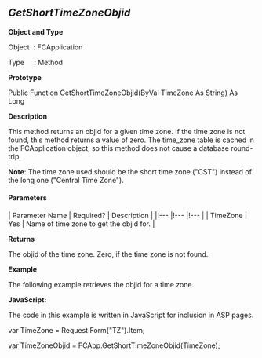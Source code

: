 _GetShortTimeZoneObjid_
-----------------------

**Object and Type**

Object  : FCApplication

Type     : Method

**Prototype**

Public Function GetShortTimeZoneObjid(ByVal TimeZone As String) As Long

**Description**

This method returns an objid for a given time zone. If the time zone is not found, this method returns a value of zero. The time_zone table is cached in the FCApplication object, so this method does not cause a database round-trip.

**Note**: The time zone used should be the short time zone ("CST") instead of the long one ("Central Time Zone").

#### Parameters

| Parameter Name | Required? | Description |
|!--- |!--- |!--- |
| TimeZone | Yes | Name of time zone to get the objid for. |

**Returns**

The objid of the time zone. Zero, if the time zone is not found.

**Example**

The following example retrieves the objid for a time zone.

**JavaScript:**

The code in this example is written in JavaScript for inclusion in ASP pages.

var TimeZone = Request.Form("TZ").Item;

var TimeZoneObjid = FCApp.GetShortTimeZoneObjid(TimeZone);